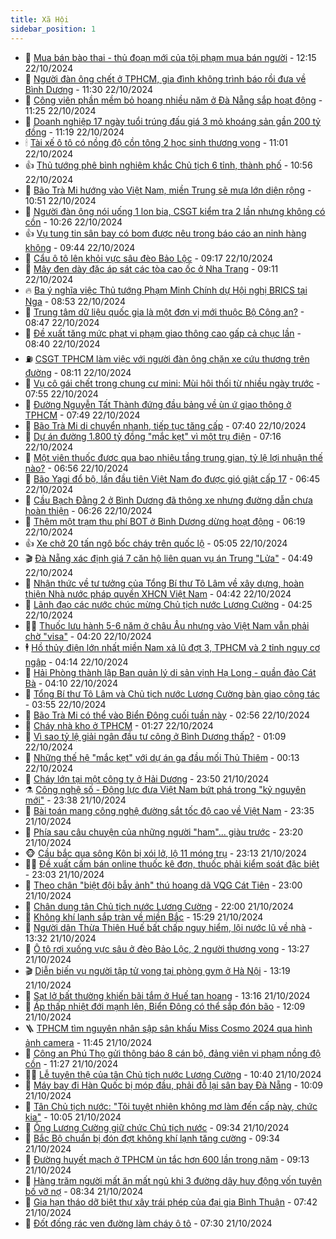 ```yaml
---
title: Xã Hội
sidebar_position: 1
---
```


<!-- dantri-xa-hoi:START -->
- 🫣 [Mua bán bào thai - thủ đoạn mới của tội phạm mua bán người](https://dantri.com.vn/xa-hoi/mua-ban-bao-thai-thu-doan-moi-cua-toi-pham-mua-ban-nguoi-20241022183435479.htm) - 12:15 22/10/2024
- 💼 [Người đàn ông chết ở TPHCM, gia đình không trình báo rồi đưa về Bình Dương](https://dantri.com.vn/xa-hoi/nguoi-dan-ong-chet-o-tphcm-gia-dinh-khong-trinh-bao-roi-dua-ve-binh-duong-20241022182839511.htm) - 11:30 22/10/2024
- 🎊 [Công viên phần mềm bỏ hoang nhiều năm ở Đà Nẵng sắp hoạt động](https://dantri.com.vn/xa-hoi/cong-vien-phan-mem-bo-hoang-nhieu-nam-o-da-nang-sap-hoat-dong-20241022172919885.htm) - 11:25 22/10/2024
- 🙉 [Doanh nghiệp 17 ngày tuổi trúng đấu giá 3 mỏ khoáng sản gần 200 tỷ đồng](https://dantri.com.vn/xa-hoi/doanh-nghiep-17-ngay-tuoi-trung-dau-gia-3-mo-khoang-san-gan-200-ty-dong-20241022085334281.htm) - 11:19 22/10/2024
- 🕯 [Tài xế ô tô có nồng độ cồn tông 2 học sinh thương vong](https://dantri.com.vn/xa-hoi/tai-xe-o-to-co-nong-do-con-tong-2-hoc-sinh-thuong-vong-20241022173424279.htm) - 11:01 22/10/2024
- 👍 [Thủ tướng phê bình nghiêm khắc Chủ tịch 6 tỉnh, thành phố](https://dantri.com.vn/xa-hoi/thu-tuong-phe-binh-nghiem-khac-chu-tich-6-tinh-thanh-pho-20241022174739809.htm) - 10:56 22/10/2024
- 🤖 [Bão Trà Mi hướng vào Việt Nam, miền Trung sẽ mưa lớn diện rộng](https://dantri.com.vn/xa-hoi/bao-tra-mi-huong-vao-viet-nam-mien-trung-se-mua-lon-dien-rong-20241022173509539.htm) - 10:51 22/10/2024
- 🙉 [Người đàn ông nói uống 1 lon bia, CSGT kiểm tra 2 lần nhưng không có cồn](https://dantri.com.vn/xa-hoi/nguoi-dan-ong-noi-uong-1-lon-bia-csgt-kiem-tra-2-lan-nhung-khong-co-con-20241022163912756.htm) - 10:26 22/10/2024
- 👍 [Vụ tung tin sân bay có bom được nêu trong báo cáo an ninh hàng không](https://dantri.com.vn/xa-hoi/vu-tung-tin-san-bay-co-bom-duoc-neu-trong-bao-cao-an-ninh-hang-khong-20241022160805022.htm) - 09:44 22/10/2024
- 🗽 [Cẩu ô tô lên khỏi vực sâu đèo Bảo Lộc](https://dantri.com.vn/xa-hoi/cau-o-to-len-khoi-vuc-sau-deo-bao-loc-20241022154929069.htm) - 09:17 22/10/2024
- 🗽 [Mây đen dày đặc áp sát các tòa cao ốc ở Nha Trang](https://dantri.com.vn/xa-hoi/may-den-day-dac-ap-sat-cac-toa-cao-oc-o-nha-trang-20241022154525173.htm) - 09:11 22/10/2024
- 🔥 [Ba ý nghĩa việc Thủ tướng Phạm Minh Chính dự Hội nghị BRICS tại Nga](https://dantri.com.vn/xa-hoi/ba-y-nghia-viec-thu-tuong-pham-minh-chinh-du-hoi-nghi-brics-tai-nga-20241022154416896.htm) - 08:53 22/10/2024
- 🦒 [Trung tâm dữ liệu quốc gia là một đơn vị mới thuộc Bộ Công an?](https://dantri.com.vn/xa-hoi/trung-tam-du-lieu-quoc-gia-la-mot-don-vi-moi-thuoc-bo-cong-an-20241022153419737.htm) - 08:47 22/10/2024
- 🧐 [Đề xuất tăng mức phạt vi phạm giao thông cao gấp cả chục lần](https://dantri.com.vn/xa-hoi/de-xuat-tang-muc-phat-vi-pham-giao-thong-cao-gap-ca-chuc-lan-20241022120950872.htm) - 08:40 22/10/2024
- ⛽️ [CSGT TPHCM làm việc với người đàn ông chặn xe cứu thương trên đường](https://dantri.com.vn/xa-hoi/csgt-tphcm-lam-viec-voi-nguoi-dan-ong-chan-xe-cuu-thuong-tren-duong-20241022145459842.htm) - 08:11 22/10/2024
- 🚀 [Vụ cô gái chết trong chung cư mini: Mùi hôi thối từ nhiều ngày trước](https://dantri.com.vn/xa-hoi/vu-co-gai-chet-trong-chung-cu-mini-mui-hoi-thoi-tu-nhieu-ngay-truoc-20241022143717558.htm) - 07:55 22/10/2024
- 🦒 [Đường Nguyễn Tất Thành đứng đầu bảng về ùn ứ giao thông ở TPHCM](https://dantri.com.vn/xa-hoi/duong-nguyen-tat-thanh-dung-dau-bang-ve-un-u-giao-thong-o-tphcm-20241022143532080.htm) - 07:49 22/10/2024
- 🦅 [Bão Trà Mi di chuyển nhanh, tiếp tục tăng cấp](https://dantri.com.vn/xa-hoi/bao-tra-mi-di-chuyen-nhanh-tiep-tuc-tang-cap-20241022143415896.htm) - 07:40 22/10/2024
- 🚀 [Dự án đường 1.800 tỷ đồng &quot;mắc kẹt&quot; vì một trụ điện](https://dantri.com.vn/xa-hoi/du-an-duong-1800-ty-dong-mac-ket-vi-mot-tru-dien-20241022133137399.htm) - 07:16 22/10/2024
- 🦅 [Một viên thuốc được qua bao nhiêu tầng trung gian, tỷ lệ lợi nhuận thế nào?](https://dantri.com.vn/xa-hoi/mot-vien-thuoc-duoc-qua-bao-nhieu-tang-trung-gian-ty-le-loi-nhuan-the-nao-20241022132325806.htm) - 06:56 22/10/2024
- 🤠 [Bão Yagi đổ bộ, lần đầu tiên Việt Nam đo được gió giật cấp 17](https://dantri.com.vn/xa-hoi/bao-yagi-do-bo-lan-dau-tien-viet-nam-do-duoc-gio-giat-cap-17-20241022125111982.htm) - 06:45 22/10/2024
- 💄 [Cầu Bạch Đằng 2 ở Bình Dương đã thông xe nhưng đường dẫn chưa hoàn thiện](https://dantri.com.vn/xa-hoi/cau-bach-dang-2-o-binh-duong-da-thong-xe-nhung-duong-dan-chua-hoan-thien-20241022130432434.htm) - 06:26 22/10/2024
- 🥷 [Thêm một trạm thu phí BOT ở Bình Dương dừng hoạt động](https://dantri.com.vn/xa-hoi/them-mot-tram-thu-phi-bot-o-binh-duong-dung-hoat-dong-20241022131730595.htm) - 06:19 22/10/2024
- 👍 [Xe chở 20 tấn ngô bốc cháy trên quốc lộ](https://dantri.com.vn/xa-hoi/xe-cho-20-tan-ngo-boc-chay-tren-quoc-lo-20241022120116697.htm) - 05:05 22/10/2024
- 🎬 [Đà Nẵng xác định giá 7 căn hộ liên quan vụ án Trung &quot;Lửa&quot;](https://dantri.com.vn/xa-hoi/da-nang-xac-dinh-gia-7-can-ho-lien-quan-vu-an-trung-lua-20241022104605778.htm) - 04:49 22/10/2024
- 🦒 [Nhận thức về tư tưởng của Tổng Bí thư Tô Lâm về xây dựng, hoàn thiện Nhà nước pháp quyền XHCN Việt Nam](https://dantri.com.vn/xa-hoi/nhan-thuc-ve-tu-tuong-cua-tong-bi-thu-to-lam-ve-xay-dung-hoan-thien-nha-nuoc-phap-quyen-xhcn-viet-nam-20241022114146945.htm) - 04:42 22/10/2024
- 🌊 [Lãnh đạo các nước chúc mừng Chủ tịch nước Lương Cường](https://dantri.com.vn/xa-hoi/lanh-dao-cac-nuoc-chuc-mung-chu-tich-nuoc-luong-cuong-20241022111303048.htm) - 04:25 22/10/2024
- 🧑‍💻 [Thuốc lưu hành 5-6 năm ở châu Âu nhưng vào Việt Nam vẫn phải chờ &quot;visa&quot;](https://dantri.com.vn/xa-hoi/thuoc-luu-hanh-5-6-nam-o-chau-au-nhung-vao-viet-nam-van-phai-cho-visa-20241022111019451.htm) - 04:20 22/10/2024
- 🕴 [Hồ thủy điện lớn nhất miền Nam xả lũ đợt 3, TPHCM và 2 tỉnh nguy cơ ngập](https://dantri.com.vn/xa-hoi/ho-thuy-dien-lon-nhat-mien-nam-xa-lu-dot-3-tphcm-va-2-tinh-nguy-co-ngap-20241022103918318.htm) - 04:14 22/10/2024
- 🤔 [Hải Phòng thành lập Ban quản lý di sản vịnh Hạ Long - quần đảo Cát Bà](https://dantri.com.vn/xa-hoi/hai-phong-thanh-lap-ban-quan-ly-di-san-vinh-ha-long-quan-dao-cat-ba-20241022105226170.htm) - 04:10 22/10/2024
- 💄 [Tổng Bí thư Tô Lâm và Chủ tịch nước Lương Cường bàn giao công tác](https://dantri.com.vn/xa-hoi/tong-bi-thu-to-lam-va-chu-tich-nuoc-luong-cuong-ban-giao-cong-tac-20241022105522325.htm) - 03:55 22/10/2024
- 🧠 [Bão Trà Mi có thể vào Biển Đông cuối tuần này](https://dantri.com.vn/xa-hoi/bao-tra-mi-co-the-vao-bien-dong-cuoi-tuan-nay-20241022094548315.htm) - 02:56 22/10/2024
- 🦣 [Cháy nhà kho ở TPHCM](https://dantri.com.vn/xa-hoi/chay-nha-kho-o-tphcm-20241022082357085.htm) - 01:27 22/10/2024
- 💫 [Vì sao tỷ lệ giải ngân đầu tư công ở Bình Dương thấp?](https://dantri.com.vn/xa-hoi/vi-sao-ty-le-giai-ngan-dau-tu-cong-o-binh-duong-thap-20241021142546023.htm) - 01:09 22/10/2024
- 🚀 [Những thế hệ &quot;mắc kẹt&quot; với dự án ga đầu mối Thủ Thiêm](https://dantri.com.vn/xa-hoi/nhung-the-he-mac-ket-voi-du-an-ga-dau-moi-thu-thiem-20241017162214069.htm) - 00:13 22/10/2024
- 🤔 [Cháy lớn tại một công ty ở Hải Dương](https://dantri.com.vn/xa-hoi/chay-lon-tai-mot-cong-ty-o-hai-duong-20241022063957994.htm) - 23:50 21/10/2024
- ⚗️ [Công nghệ số - Động lực đưa Việt Nam bứt phá trong &quot;kỷ nguyên mới&quot;](https://dantri.com.vn/xa-hoi/cong-nghe-so-dong-luc-dua-viet-nam-but-pha-trong-ky-nguyen-moi-20241020145916089.htm) - 23:38 21/10/2024
- 🫶 [Bài toán mang công nghệ đường sắt tốc độ cao về Việt Nam](https://dantri.com.vn/xa-hoi/bai-toan-mang-cong-nghe-duong-sat-toc-do-cao-ve-viet-nam-20241022001059285.htm) - 23:35 21/10/2024
- 🌮 [Phía sau câu chuyện của những người &quot;ham&quot;... giàu trước](https://dantri.com.vn/xa-hoi/phia-sau-cau-chuyen-cua-nhung-nguoi-ham-giau-truoc-20241021204406630.htm) - 23:20 21/10/2024
- 🐵 [Cầu bắc qua sông Kôn bị xói lở, lộ 11 móng trụ](https://dantri.com.vn/xa-hoi/cau-bac-qua-song-kon-bi-xoi-lo-lo-11-mong-tru-20241021191351409.htm) - 23:13 21/10/2024
- 🧑‍🏫 [Đề xuất cấm bán online thuốc kê đơn, thuốc phải kiểm soát đặc biệt](https://dantri.com.vn/xa-hoi/de-xuat-cam-ban-online-thuoc-ke-don-thuoc-phai-kiem-soat-dac-biet-20241021233552974.htm) - 23:03 21/10/2024
- 💫 [Theo chân &quot;biệt đội bẫy ảnh&quot; thú hoang dã VQG Cát Tiên](https://dantri.com.vn/xa-hoi/theo-chan-biet-doi-bay-anh-thu-hoang-da-vqg-cat-tien-20241022042735439.htm) - 23:00 21/10/2024
- 🦩 [Chân dung tân Chủ tịch nước Lương Cường](https://dantri.com.vn/xa-hoi/chan-dung-tan-chu-tich-nuoc-luong-cuong-20241021113513473.htm) - 22:00 21/10/2024
- 🦄 [Không khí lạnh sắp tràn về miền Bắc](https://dantri.com.vn/xa-hoi/khong-khi-lanh-sap-tran-ve-mien-bac-20241021220654907.htm) - 15:29 21/10/2024
- 💂 [Người dân Thừa Thiên Huế bất chấp nguy hiểm, lội nước lũ về nhà](https://dantri.com.vn/xa-hoi/nguoi-dan-thua-thien-hue-bat-chap-nguy-hiem-loi-nuoc-lu-ve-nha-20241021190121722.htm) - 13:32 21/10/2024
- 💄 [Ô tô rơi xuống vực sâu ở đèo Bảo Lộc, 2 người thương vong](https://dantri.com.vn/xa-hoi/o-to-roi-xuong-vuc-sau-o-deo-bao-loc-2-nguoi-thuong-vong-20241021195754165.htm) - 13:27 21/10/2024
- 🎬 [Diễn biến vụ người tập tử vong tại phòng gym ở Hà Nội](https://dantri.com.vn/xa-hoi/dien-bien-vu-nguoi-tap-tu-vong-tai-phong-gym-o-ha-noi-20241021195424822.htm) - 13:19 21/10/2024
- 👀 [Sạt lở bất thường khiến bãi tắm ở Huế tan hoang](https://dantri.com.vn/xa-hoi/sat-lo-bat-thuong-khien-bai-tam-o-hue-tan-hoang-20241021194225008.htm) - 13:16 21/10/2024
- 💃 [Áp thấp nhiệt đới mạnh lên, Biển Đông có thể sắp đón bão](https://dantri.com.vn/xa-hoi/ap-thap-nhiet-doi-manh-len-bien-dong-co-the-sap-don-bao-20241021185806003.htm) - 12:09 21/10/2024
- 🪜 [TPHCM tìm nguyên nhân sập sân khấu Miss Cosmo 2024 qua hình ảnh camera](https://dantri.com.vn/xa-hoi/tphcm-tim-nguyen-nhan-sap-san-khau-miss-cosmo-2024-qua-hinh-anh-camera-20241021180906355.htm) - 11:45 21/10/2024
- 📝 [Công an Phú Thọ gửi thông báo 8 cán bộ, đảng viên vi phạm nồng độ cồn](https://dantri.com.vn/xa-hoi/cong-an-phu-tho-gui-thong-bao-8-can-bo-dang-vien-vi-pham-nong-do-con-20241021174149862.htm) - 11:27 21/10/2024
- 🧑‍💻 [Lễ tuyên thệ của tân Chủ tịch nước Lương Cường](https://dantri.com.vn/xa-hoi/le-tuyen-the-cua-tan-chu-tich-nuoc-luong-cuong-20241021173330757.htm) - 10:40 21/10/2024
- 👺 [Máy bay đi Hàn Quốc bị móp đầu, phải đỗ lại sân bay Đà Nẵng](https://dantri.com.vn/xa-hoi/may-bay-di-han-quoc-bi-mop-dau-phai-do-lai-san-bay-da-nang-20241021152206924.htm) - 10:09 21/10/2024
- 🌮 [Tân Chủ tịch nước: &quot;Tôi tuyệt nhiên không mơ làm đến cấp này, chức kia&quot;](https://dantri.com.vn/xa-hoi/tan-chu-tich-nuoc-toi-tuyet-nhien-khong-mo-lam-den-cap-nay-chuc-kia-20241021165639356.htm) - 10:05 21/10/2024
- 🤭 [Ông Lương Cường giữ chức Chủ tịch nước](https://dantri.com.vn/xa-hoi/ong-luong-cuong-giu-chuc-chu-tich-nuoc-20241020215545176.htm) - 09:34 21/10/2024
- 💪 [Bắc Bộ chuẩn bị đón đợt không khí lạnh tăng cường](https://dantri.com.vn/xa-hoi/bac-bo-chuan-bi-don-dot-khong-khi-lanh-tang-cuong-20241021162459942.htm) - 09:34 21/10/2024
- 🧰 [Đường huyết mạch ở TPHCM ùn tắc hơn 600 lần trong năm](https://dantri.com.vn/xa-hoi/duong-huyet-mach-o-tphcm-un-tac-hon-600-lan-trong-nam-20241021152944949.htm) - 09:13 21/10/2024
- 🤡 [Hàng trăm người mất ăn mất ngủ khi 3 đường dây huy động vốn tuyên bố vỡ nợ](https://dantri.com.vn/xa-hoi/hang-tram-nguoi-mat-an-mat-ngu-khi-3-duong-day-huy-dong-von-tuyen-bo-vo-no-20241021143547350.htm) - 08:34 21/10/2024
- 🦆 [Gia hạn tháo dỡ biệt thự xây trái phép của đại gia Bình Thuận](https://dantri.com.vn/xa-hoi/gia-han-thao-do-biet-thu-xay-trai-phep-cua-dai-gia-binh-thuan-20241021143042706.htm) - 07:42 21/10/2024
- 🦍 [Đốt đống rác ven đường làm cháy ô tô](https://dantri.com.vn/xa-hoi/dot-dong-rac-ven-duong-lam-chay-o-to-20241021142645018.htm) - 07:30 21/10/2024<!-- dantri-xa-hoi:END -->
